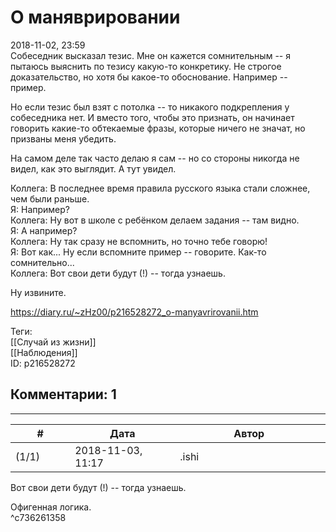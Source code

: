 О маняврировании
================

  
2018-11-02, 23:59  
 Собеседник высказал тезис. Мне он кажется сомнительным -- я пытаюсь выяснить по тезису какую-то конкретику. Не строгое доказательство, но хотя бы какое-то обоснование. Например -- пример.   
   
 Но если тезис был взят с потолка -- то никакого подкрепления у собеседника нет. И вместо того, чтобы это признать, он начинает говорить какие-то обтекаемые фразы, которые ничего не значат, но призваны меня убедить.   
   
 На самом деле так часто делаю я сам -- но со стороны никогда не видел, как это выглядит. А тут увидел.   
   
 Коллега: В последнее время правила русского языка стали сложнее, чем были раньше.   
 Я: Например?   
 Коллега: Ну вот в школе с ребёнком делаем задания -- там видно.   
 Я: А например?   
 Коллега: Ну так сразу не вспомнить, но точно тебе говорю!   
 Я: Вот как... Ну если вспомните пример -- говорите. Как-то сомнительно...   
 Коллега: Вот свои дети будут (!) -- тогда узнаешь.   
   
 Ну извините.   
  
<https://diary.ru/~zHz00/p216528272_o-manyavrirovanii.htm>  
  
Теги:  
[[Случай из жизни]]  
[[Наблюдения]]  
ID: p216528272  


Комментарии: 1
--------------

  


---



|         #         |              Дата              |                     Автор                     |           ID           |
| --- | --- | --- | --- |
| (1/1) | 2018-11-03, 11:17 | .ishi | c736261358 |

  
  Вот свои дети будут (!) -- тогда узнаешь.   
    
 Офигенная логика.   
 ^c736261358